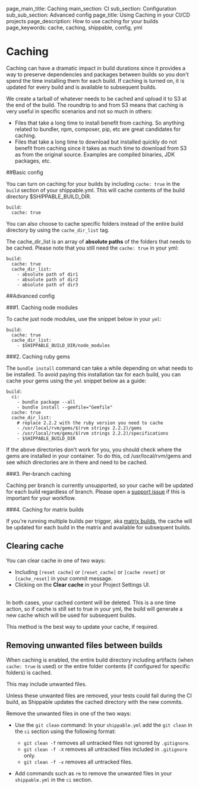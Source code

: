 page_main_title: Caching
main_section: CI
sub_section: Configuration
sub_sub_section: Advanced config
page_title: Using Caching in your CI/CD projects
page_description: How to use caching for your builds
page_keywords: cache, caching, shippable, config, yml


# Caching

Caching can have a dramatic impact in build durations since it provides a way to preserve dependencies and packages between builds so you don't spend the time installing them for each build. If caching is turned on, it is updated for every build and is available to subsequent builds.

We create a tarball of whatever needs to be cached and upload it to S3 at the end of the build. The roundtrip to and from S3 means that caching is very useful in specific scenarios and not so much in others:

*  Files that take a long time to install benefit from caching. So anything related to bundler, npm, composer, pip, etc are great candidates for caching.
*  Files that take a long time to download but installed quickly do not benefit from caching since it takes as much time to download from S3 as from the original source. Examples are compiled binaries, JDK packages, etc.

##Basic config

You can turn on caching for your builds by including `cache: true` in the `build` section of your shippable.yml. This will cache contents of the build directory $SHIPPABLE_BUILD_DIR.

```
build:
  cache: true
```

You can also choose to cache specific folders instead of the entire build directory by using the `cache_dir_list` tag.

The cache_dir_list is an array of **absolute paths** of the folders that needs to be cached. Please note that you still need the `cache: true` in your yml:

```
build:
  cache: true
  cache_dir_list:
    - absolute path of dir1
    - absolute path of dir2
    - absolute path of dir3
```

##Advanced config

###1. Caching node modules

To cache just node modules, use the snippet below in your `yml`:

```
build:
  cache: true
  cache_dir_list:
    - $SHIPPABLE_BUILD_DIR/node_modules
```

###2. Caching ruby gems

The `bundle install` command can take a while depending on what needs to be installed. To avoid paying this installation tax for each build, you can cache your gems using the `yml` snippet below as a guide:

```
build:
  ci:
    - bundle package --all
    - bundle install --gemfile="Gemfile"
  cache: true
  cache_dir_list:
    # replace 2.2.2 with the ruby version you need to cache
    - /usr/local/rvm/gems/$(rvm strings 2.2.2)/gems
    - /usr/local/rvm/gems/$(rvm strings 2.2.2)/specifications
    - $SHIPPABLE_BUILD_DIR

```
If the above directories don't work for you, you should check where the gems are installed in your container. To do this, cd /usr/local/rvm/gems and see which directories are in there and need to be cached.

###3. Per-branch caching

Caching per branch is currently unsupported, so your cache will be updated for each build regardless of branch. Please open a [support issue](https://www.github.com/Shippable/support/issues) if this is important for your workflow.

###4. Caching for matrix builds

If you're running multiple builds per trigger, aka [matrix builds](matrix-builds/), the cache will be updated for each build in the matrix and available for subsequent builds.

## Clearing cache
You can clear cache in one of two ways:

*  Including ``[reset cache]`` or ``[reset_cache]`` or ``[cache reset]`` or ``[cache_reset]`` in your commit message.
*  Clicking on the **Clear cache** in your Project Settings UI.

<br>
In both cases, your cached content will be deleted. This is a one time action, so if cache is still set to true in your yml, the build will generate a new cache which will be used for subsequent builds.

This method is the best way to update your cache, if required.

## Removing unwanted files between builds
When caching is enabled, the entire build directory including artifacts (when `cache: true` is used) or the entire folder contents (if configured for specific folders) is cached.

This may include unwanted files.

Unless these unwanted files are removed, your tests could fail during the CI build, as Shippable updates the cached directory with the new commits.

Remove the unwanted files in one of the two ways:

*  Use the `git clean` command: In your `shippable.yml` add the `git clean` in the `ci` section using the following format:
    -  `git clean -f` removes all untracked files not ignored by `.gitignore`.
    -  `git clean -f -X` removes all untracked files included in `.gitignore` only.
    -  `git clean -f -x` removes all untracked files.

*  Add commands such as `rm` to remove the unwanted files in your `shippable.yml` in the `ci` section.  
